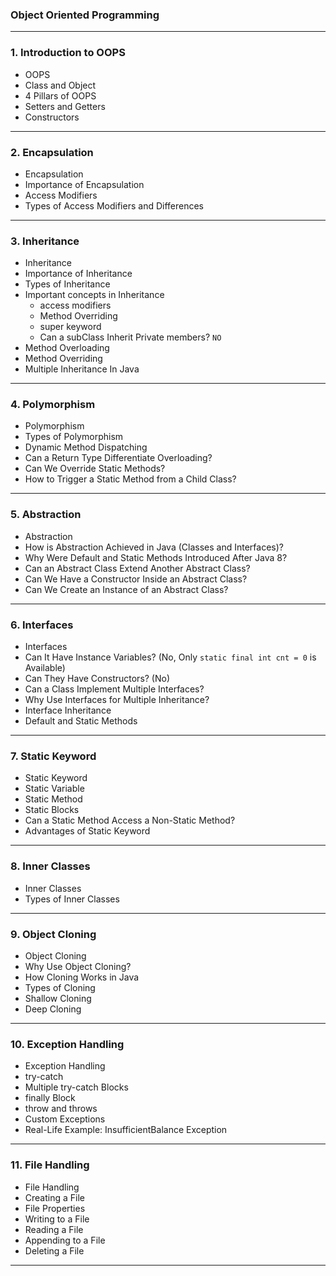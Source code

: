 ### Object Oriented Programming

---

### 1. Introduction to OOPS
- OOPS
- Class and Object
- 4 Pillars of OOPS
- Setters and Getters
- Constructors


---

### 2. Encapsulation
- Encapsulation
- Importance of Encapsulation
- Access Modifiers
- Types of Access Modifiers and Differences

---

### 3. Inheritance
- Inheritance
- Importance of Inheritance
- Types of Inheritance
- Important concepts in Inheritance
  - access modifiers
  - Method Overriding
  - super keyword
  - Can a subClass Inherit Private members? `NO`
- Method Overloading
- Method Overriding
- Multiple Inheritance In Java

---

### 4. Polymorphism
- Polymorphism
- Types of Polymorphism
- Dynamic Method Dispatching
- Can a Return Type Differentiate Overloading?
- Can We Override Static Methods?
- How to Trigger a Static Method from a Child Class?

---

### 5. Abstraction
- Abstraction
- How is Abstraction Achieved in Java (Classes and Interfaces)?
- Why Were Default and Static Methods Introduced After Java 8?
- Can an Abstract Class Extend Another Abstract Class?
- Can We Have a Constructor Inside an Abstract Class?
- Can We Create an Instance of an Abstract Class?

---

### 6. Interfaces
- Interfaces
- Can It Have Instance Variables? (No, Only `static final int cnt = 0` is Available)
- Can They Have Constructors? (No)
- Can a Class Implement Multiple Interfaces?
- Why Use Interfaces for Multiple Inheritance?
- Interface Inheritance
- Default and Static Methods

---

### 7. Static Keyword
- Static Keyword
- Static Variable
- Static Method
- Static Blocks
- Can a Static Method Access a Non-Static Method?
- Advantages of Static Keyword

---

### 8. Inner Classes
- Inner Classes
- Types of Inner Classes

---

### 9. Object Cloning
- Object Cloning
- Why Use Object Cloning?
- How Cloning Works in Java
- Types of Cloning
- Shallow Cloning
- Deep Cloning

---

### 10. Exception Handling
- Exception Handling
- try-catch
- Multiple try-catch Blocks
- finally Block
- throw and throws
- Custom Exceptions
- Real-Life Example: InsufficientBalance Exception

---

### 11. File Handling
- File Handling
- Creating a File
- File Properties
- Writing to a File
- Reading a File
- Appending to a File
- Deleting a File

---
